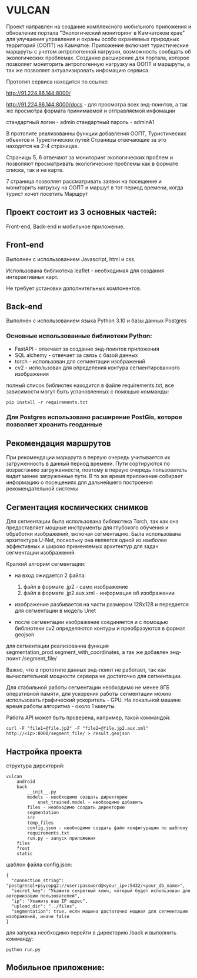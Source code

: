 # VULCAN

Проект направлен на создание комплексного мобильного приложения и обновление портала "Экологический мониторинг в Камчатском крае" для улучшения управления и охраны особо охраняемых природных территорий (ООПТ) на Камчатке. Приложение включает туристические маршруты с учетом антропогенной нагрузки, возможность сообщать об экологических проблемах. Созданно расширение для портала, которое позволяет мониторить антропогенную нагрузку на ООПТ и маршруты, а так же позволяет актуализировать инфомацию сервиса.

Прототип сервиса находится по ссылке:

http://91.224.86.144:8000/

http://91.224.86.144:8000/docs - для просмотра всех энд-поинтов, а так же просмотра формата принимаемой и отправляемой инфомации

стандартный логин - admin
стандартный пароль - adminA1

В протопите реализованны функции добавления ООПТ, Туристических объектов и Туристических путей
Страницы отвечающие за это находятся на 2-4 страницах.

Страницы 5, 6 отвечают за мониторинг экологических проблем и позволяют просматривать экологические проблемы как в формате списка, так и на карте.

7 страница позволяет рассматривать заявки на посещение и мониторить нагрузку на ООПТ и маршут в тот период времени, когда турист хочет посетить Маршрут

## Проект состоит из 3 основных частей:

Front-end, Back-end и мобильное приложение.

## Front-end

Выполнен с использованием Javascript, html и css.

Использована библиотека leaflet - необходимая для создания интерактивных карт.

Не требует установки дополнительных компонентов.

## Back-end

Выполнен с использованием языка Python 3.10 и базы данных Postgres

### Основные использованные библиотеки Python:
- FastAPI - отвечает за создание энд-поинтов приложения
- SQL alchemy - отвечает за связь с базой данных
- torch - использован для сегментации изображений
- cv2 - использован для определения контура сегментированного изображения

полный список библиотек находится в файле requirements.txt, все зависимости могут быть установленных с помощью комманды:

```
pip install -r requirements.txt
```

### Для Postgres использовано расширение PostGis, которое позволяет хроанить геоданные


## Рекомендация маршрутов

При рекомендации маршрута в первую очередь учитывается их загруженность в данный период времени. Пути сортируются по возрастанию загруженности, поэтому в первую очередь пользователь видит менее загруженные пути. В то же время приложение собирает информацию о посещениях для дальнейшего построения рекомендательной системы


## Сегментация космических снимков

Для сегментации была использована библиотека Torch, так как она предоставляет мощные инструменты для глубокого обучения и обработки изображений, включая сегментацию.
Была использована архитектура U-Net, поскольку она является одной из наиболее эффективных и широко применяемых архитектур для задач сегментации изображений.

Краткий алгорим сегментации:

- на вход ожидается 2 файла:
    1. файл в формате .jp2 - само изображение
    2. файл в формате .jp2.aux.xml - информация об изображении

- изображение разбивается на части размером 128x128 и передается для сегментации в модель Unet

- после сегментации изображение соединяется и с помощью библиотеки cv2 определяются контуры и преобразуются в формат geojson


для сегментации реализованна функция segmentation_prod.segment_with_coordinates, а так же добавлен энд-поинт /segment_file/

Важно, что в прототипе данных энд-поинт не работает, так как вычислительной мощности сервера не достаточно для сегментации.

Для стабильной работы сегментации необходимо не менее 8ГБ оперативной памяти, для ускорения работы сегментации можно использовать графический ускоритель - GPU.
На локальной машине время работы алгоритма - около 1 минуты.

Работа API может быть проверена, например, такой коммандой:

```
curl -F "file1=@file.jp2" -F "file2=@file.jp2.aux.xml" http://<ip>:8000/segment_file/ > result.geojson
```

## Настройка проекта


структура директорий:
```
vulcan
    android
    back
        __init__.py
        models - необходимо создать директорию
            unet_trained.model - необходимо добавить
        files - необходимо создать директорию
        segmentation
        src
        temp_files
        config.json - необходимо создать файл конфигурации по шаблону
        requirements.txt
        run.py - запуск приложения
    files
    front
    static
```

шаблон файла config.json:

```
{
  "connection_string": "postgresql+psycopg2://user:password@<your_ip>:5432/<your_db_name>",
  "secret_key": "Укажите секретный ключ, который будет использован для авториизации пользователей",
  "ip": "Укажите ваш IP адрес",
  "upload_dir": "../files",
  "segmentation": true, если машина достаточно мощная для сегментации изображений, иначе false
}
```


для запуска необходимо перейти в директорию /back и выполнить комманду:

```
python run.py
```


## Мобильное приложение:

